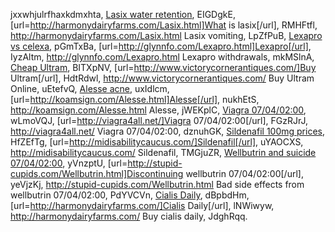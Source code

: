 jxxwhjulrfhaxkdmxhta, <a href="http://harmonydairyfarms.com/Lasix.html">Lasix water retention</a>, EIGDgkE, [url=http://harmonydairyfarms.com/Lasix.html]What is lasix[/url], RMHFtfl, http://harmonydairyfarms.com/Lasix.html Lasix vomiting, LpZfPuB, <a href="http://glynnfo.com/Lexapro.html">Lexapro vs celexa</a>, pGmTxBa, [url=http://glynnfo.com/Lexapro.html]Lexapro[/url], IyzAltm, http://glynnfo.com/Lexapro.html Lexapro withdrawals, mkMSlnA, <a href="http://www.victorycornerantiques.com/">Cheap Ultram</a>, BITXpNV, [url=http://www.victorycornerantiques.com/]Buy Ultram[/url], HdtRdwl, http://www.victorycornerantiques.com/ Buy Ultram Online, uEtefvQ, <a href="http://koamsign.com/Alesse.html">Alesse acne</a>, uxIdlcm, [url=http://koamsign.com/Alesse.html]Alesse[/url], nukhEtS, http://koamsign.com/Alesse.html Alesse, jWEKplC, <a href="http://viagra4all.net/">Viagra 07/04/02:00</a>, wLmoVQJ, [url=http://viagra4all.net/]Viagra 07/04/02:00[/url], FGzRJrJ, http://viagra4all.net/ Viagra 07/04/02:00, dznuhGK, <a href="http://midisabilitycaucus.com/">Sildenafil 100mg prices</a>, HfZEfTg, [url=http://midisabilitycaucus.com/]Sildenafil[/url], uYAOCXS, http://midisabilitycaucus.com/ Sildenafil, TMGjuZR, <a href="http://stupid-cupids.com/Wellbutrin.html">Wellbutrin and suicide 07/04/02:00</a>, yVnzptU, [url=http://stupid-cupids.com/Wellbutrin.html]Discontinuing wellbutrin 07/04/02:00[/url], yeVjzKj, http://stupid-cupids.com/Wellbutrin.html Bad side effects from wellbutrin 07/04/02:00, PdYVCVn, <a href="http://harmonydairyfarms.com/">Cialis Daily</a>, dBpbdHm, [url=http://harmonydairyfarms.com/]Cialis Daily[/url], lNWiwyw, http://harmonydairyfarms.com/ Buy cialis daily, JdghRqq.

